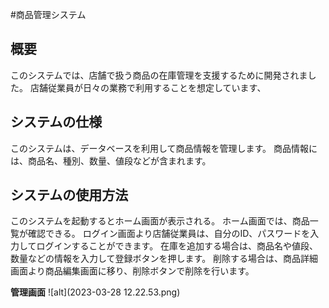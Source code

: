 #商品管理システム

## 概要
このシステムでは、店舗で扱う商品の在庫管理を支援するために開発されました。
店舗従業員が日々の業務で利用することを想定しています、

## システムの仕様
このシステムは、データベースを利用して商品情報を管理します。
商品情報には、商品名、種別、数量、値段などが含まれます。

## システムの使用方法
このシステムを起動するとホーム画面が表示される。
ホーム画面では、商品一覧が確認できる。
ログイン画面より店舗従業員は、自分のID、パスワードを入力してログインすることができます。
在庫を追加する場合は、商品名や値段、数量などの情報を入力して登録ボタンを押します。
削除する場合は、商品詳細画面より商品編集画面に移り、削除ボタンで削除を行います。

**管理画面**
![alt](2023-03-28 12.22.53.png)
